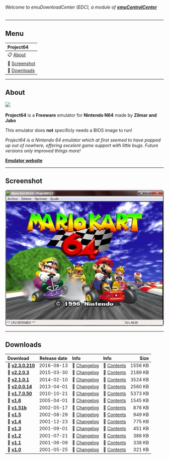 ###### Welcome to emuDownloadCenter (EDC), a module of [**emuControlCenter**](https://github.com/PhoenixInteractiveNL/emuControlCenter/wiki/)
***
## Menu
| **Project64** |
|:---------|
| :clipboard: [About](#about) |
| :sunrise: [Screenshot](#screenshot) |
| :floppy_disk: [Downloads](#downloads) |
***
## About
![](https://github.com/PhoenixInteractiveNL/edc-masterhook/wiki/images_emulator/project64_logo_200.jpg)

**Project64** is a **Freeware** emulator for **Nintendo N64** made by **Zilmar and Jabo**

This emulator does **not** specificly needs a BIOS image to run!

_Project64 is a Nintendo 64 emulator which at first seemed to have popped up out of nowhere, offering excelent game support with little bugs. Future versions only improved things more!_

[**Emulator website**](http://www.pj64-emu.com/)
***
## Screenshot
![](https://raw.githubusercontent.com/PhoenixInteractiveNL/edc-masterhook/master/downloadhooks/project64/project64_screen.jpg)
***
## Downloads
| Download | Release date  | Info       | Info       | Size       |
|:---------|:-------------:|:-----------|:-----------|-----------:|
| :floppy_disk: [**v2.3.0.210**](https://github.com/PhoenixInteractiveNL/edc-repo0002/raw/master/project64/2.3.0.210.7z) | 2016-08-13 | :page_facing_up: [Changelog](https://github.com/PhoenixInteractiveNL/edc-repo0002/blob/master/project64/2.3.0.210_changelog.txt) | :mag_right: [Contents](https://github.com/PhoenixInteractiveNL/edc-repo0002/blob/master/project64/2.3.0.210_contents.txt) | 1556 KB |
| :floppy_disk: [**v2.2.0.3**](https://github.com/PhoenixInteractiveNL/edc-repo0002/raw/master/project64/2.2.0.3.7z) | 2015-03-30 | :page_facing_up: [Changelog](https://github.com/PhoenixInteractiveNL/edc-repo0002/blob/master/project64/2.2.0.3_changelog.txt) | :mag_right: [Contents](https://github.com/PhoenixInteractiveNL/edc-repo0002/blob/master/project64/2.2.0.3_contents.txt) | 2189 KB |
| :floppy_disk: [**v2.1.0.1**](https://github.com/PhoenixInteractiveNL/edc-repo0002/raw/master/project64/2.1.0.1.7z) | 2014-02-10 | :page_facing_up: [Changelog](https://github.com/PhoenixInteractiveNL/edc-repo0002/blob/master/project64/2.1.0.1_changelog.txt) | :mag_right: [Contents](https://github.com/PhoenixInteractiveNL/edc-repo0002/blob/master/project64/2.1.0.1_contents.txt) | 3524 KB |
| :floppy_disk: [**v2.0.0.14**](https://github.com/PhoenixInteractiveNL/edc-repo0002/raw/master/project64/2.0.0.14.7z) | 2013-04-01 | :page_facing_up: [Changelog](https://github.com/PhoenixInteractiveNL/edc-repo0002/blob/master/project64/2.0.0.14_changelog.txt) | :mag_right: [Contents](https://github.com/PhoenixInteractiveNL/edc-repo0002/blob/master/project64/2.0.0.14_contents.txt) | 2560 KB |
| :floppy_disk: [**v1.7.0.50**](https://github.com/PhoenixInteractiveNL/edc-repo0002/raw/master/project64/1.7.0.50.7z) | 2010-10-21 | :page_facing_up: [Changelog](https://github.com/PhoenixInteractiveNL/edc-repo0002/blob/master/project64/1.7.0.50_changelog.txt) | :mag_right: [Contents](https://github.com/PhoenixInteractiveNL/edc-repo0002/blob/master/project64/1.7.0.50_contents.txt) | 5373 KB |
| :floppy_disk: [**v1.6**](https://github.com/PhoenixInteractiveNL/edc-repo0002/raw/master/project64/1.6.7z) | 2005-04-01 | :page_facing_up: [Changelog](https://github.com/PhoenixInteractiveNL/edc-repo0002/blob/master/project64/1.6_changelog.txt) | :mag_right: [Contents](https://github.com/PhoenixInteractiveNL/edc-repo0002/blob/master/project64/1.6_contents.txt) | 1545 KB |
| :floppy_disk: [**v1.51b**](https://github.com/PhoenixInteractiveNL/edc-repo0002/raw/master/project64/1.51b.7z) | 2002-05-17 | :page_facing_up: [Changelog](https://github.com/PhoenixInteractiveNL/edc-repo0002/blob/master/project64/1.51b_changelog.txt) | :mag_right: [Contents](https://github.com/PhoenixInteractiveNL/edc-repo0002/blob/master/project64/1.51b_contents.txt) | 876 KB |
| :floppy_disk: [**v1.5**](https://github.com/PhoenixInteractiveNL/edc-repo0002/raw/master/project64/1.5.7z) | 2002-08-29 | :page_facing_up: [Changelog](https://github.com/PhoenixInteractiveNL/edc-repo0002/blob/master/project64/1.5_changelog.txt) | :mag_right: [Contents](https://github.com/PhoenixInteractiveNL/edc-repo0002/blob/master/project64/1.5_contents.txt) | 949 KB |
| :floppy_disk: [**v1.4**](https://github.com/PhoenixInteractiveNL/edc-repo0002/raw/master/project64/1.4.7z) | 2001-12-23 | :page_facing_up: [Changelog](https://github.com/PhoenixInteractiveNL/edc-repo0002/blob/master/project64/1.4_changelog.txt) | :mag_right: [Contents](https://github.com/PhoenixInteractiveNL/edc-repo0002/blob/master/project64/1.4_contents.txt) | 775 KB |
| :floppy_disk: [**v1.3**](https://github.com/PhoenixInteractiveNL/edc-repo0002/raw/master/project64/1.3.7z) | 2001-09-01 | :page_facing_up: [Changelog](https://github.com/PhoenixInteractiveNL/edc-repo0002/blob/master/project64/1.3_changelog.txt) | :mag_right: [Contents](https://github.com/PhoenixInteractiveNL/edc-repo0002/blob/master/project64/1.3_contents.txt) | 451 KB |
| :floppy_disk: [**v1.2**](https://github.com/PhoenixInteractiveNL/edc-repo0002/raw/master/project64/1.2.7z) | 2001-07-21 | :page_facing_up: [Changelog](https://github.com/PhoenixInteractiveNL/edc-repo0002/blob/master/project64/1.2_changelog.txt) | :mag_right: [Contents](https://github.com/PhoenixInteractiveNL/edc-repo0002/blob/master/project64/1.2_contents.txt) | 388 KB |
| :floppy_disk: [**v1.1**](https://github.com/PhoenixInteractiveNL/edc-repo0002/raw/master/project64/1.1.7z) | 2001-06-09 | :page_facing_up: [Changelog](https://github.com/PhoenixInteractiveNL/edc-repo0002/blob/master/project64/1.1_changelog.txt) | :mag_right: [Contents](https://github.com/PhoenixInteractiveNL/edc-repo0002/blob/master/project64/1.1_contents.txt) | 338 KB |
| :floppy_disk: [**v1.0**](https://github.com/PhoenixInteractiveNL/edc-repo0002/raw/master/project64/1.0.7z) | 2001-05-25 | :page_facing_up: [Changelog](https://github.com/PhoenixInteractiveNL/edc-repo0002/blob/master/project64/1.0_changelog.txt) | :mag_right: [Contents](https://github.com/PhoenixInteractiveNL/edc-repo0002/blob/master/project64/1.0_contents.txt) | 321 KB |
